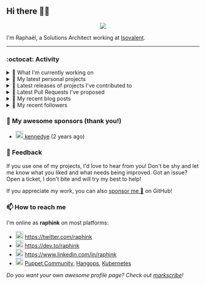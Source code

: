 ## Hi there 👋🏼


<p align="center">
  <a href="https://github.com/ryo-ma/github-profile-trophy"><img src="https://github-profile-trophy.vercel.app/?username=raphink&theme=darkhub&margin-w=15&margin-h=15&no-frame=true&column=5"/></a>
</p>


I'm Raphaël, a Solutions Architect working at [Isovalent](https://github.com/isovalent).

<hr />


### :octocat: Activity

<details>
<summary>👷 What I'm currently working on</summary>

- [raphink/rebel-base](https://github.com/raphink/rebel-base) - rebel-base (1 week ago)
- [raphink/dotfiles](https://github.com/raphink/dotfiles) -  (2 weeks ago)
- [cilium/cilium](https://github.com/cilium/cilium) - eBPF-based Networking, Security, and Observability (2 months ago)
- [cilium/cilium-cli](https://github.com/cilium/cilium-cli) - CLI to install, manage &amp; troubleshoot Kubernetes clusters running Cilium (2 months ago)
- [GameLab-UNIL-EPFL/Lausanne-1830](https://github.com/GameLab-UNIL-EPFL/Lausanne-1830) - Open-Source Historically accurate RPG based in 1830s Lausanne. (4 months ago)
</details>

<details>
<summary>🌱 My latest personal projects</summary>

- [raphink/rebel-base](https://github.com/raphink/rebel-base) - rebel-base
- [raphink/localhost-run-proxy](https://github.com/raphink/localhost-run-proxy) - 
- [raphink/dotfiles](https://github.com/raphink/dotfiles) - 
- [raphink/applicationsets-demo](https://github.com/raphink/applicationsets-demo) - 
- [raphink/lettres_1870](https://github.com/raphink/lettres_1870) - ✉ Un site publiant une collection de lettres envoyées de Paris en 1870-1871
</details>

<details>
<summary>🔭 Latest releases of projects I've contributed to</summary>

- [puppetlabs/puppetserver-helm-chart](https://github.com/puppetlabs/puppetserver-helm-chart) ([v6.7.0](https://github.com/puppetlabs/puppetserver-helm-chart/releases/tag/v6.7.0), 1 week ago) -  The Helm Chart for Puppet Server
- [cilium/tetragon](https://github.com/cilium/tetragon) ([v0.8.3](https://github.com/cilium/tetragon/releases/tag/v0.8.3), 1 week ago) - eBPF-based Security Observability and Runtime Enforcement
- [cilium/cilium-cli](https://github.com/cilium/cilium-cli) ([v0.12.5](https://github.com/cilium/cilium-cli/releases/tag/v0.12.5), 1 week ago) - CLI to install, manage &amp; troubleshoot Kubernetes clusters running Cilium
- [cilium/cilium](https://github.com/cilium/cilium) ([v1.12.3](https://github.com/cilium/cilium/releases/tag/v1.12.3), 1 week ago) - eBPF-based Networking, Security, and Observability
- [oboukili/terraform-provider-argocd](https://github.com/oboukili/terraform-provider-argocd) ([v4.1.0](https://github.com/oboukili/terraform-provider-argocd/releases/tag/v4.1.0), 1 week ago) - Terraform provider for ArgoCD 
</details>

<details>
<summary>🔨 Latest Pull Requests I've proposed</summary>

</details>

<details>
<summary>📜 My recent blog posts</summary>

- [Towards a Modular DevOps Stack](https://dev.to/camptocamp-ops/towards-a-modular-devops-stack-257c) (8 months ago)
- [A 15-year Puppet Journey](https://dev.to/raphink/a-15-year-puppet-journey-4o39) (8 months ago)
- [How to allow dynamic Terraform Provider Configuration](https://dev.to/camptocamp-ops/how-to-allow-dynamic-terraform-provider-configuration-20ik) (1 year ago)
- [March Cloud Native Romandie Meetup](https://dev.to/camptocamp-ops/march-cloud-native-romandie-meetup-o2f) (2 years ago)
- [Immutability &amp; loose coupling: a match made in heaven](https://dev.to/camptocamp-ops/immutability-loose-coupling-a-match-made-in-heaven-37kl) (2 years ago)
</details>

<details>
<summary>👥 My recent followers</summary>

- [<img src="https://avatars.githubusercontent.com/u/71332326?u=4be9752f8fb74e9e14645d39fd6c2c0f136f6071&amp;v=4" height="20"/> daweedkob](https://github.com/daweedkob)
- [<img src="https://avatars.githubusercontent.com/u/14153276?u=d51cc316b87c7e5ef4d2d4c7af6de9a55cc56840&amp;v=4" height="20"/> david-kariuki](https://github.com/david-kariuki)
- [<img src="https://avatars.githubusercontent.com/u/7089550?u=ead184cf975e36e73a12f2a3fad647f0306ea928&amp;v=4" height="20"/> thewayma](https://github.com/thewayma)
- [<img src="https://avatars.githubusercontent.com/u/6509565?u=9ec844bfd2efd7fb02972f6a2117e1357ba74227&amp;v=4" height="20"/> gamemann](https://github.com/gamemann)
- [<img src="https://avatars.githubusercontent.com/u/109592669?v=4" height="20"/> paffseb](https://github.com/paffseb)
</details>


### 💚 My awesome sponsors (thank you!)

- [<img src="https://avatars.githubusercontent.com/u/1110127?v=4" height="20"/> kennedye](https://github.com/kennedye) (2 years ago)


### 💬 Feedback

If you use one of my projects, I'd love to hear from you!
Don't be shy and let me know what you liked and what needs being improved.
Got an issue? Open a ticket, I don't bite and will try my best to help!

If you appreciate my work, you can also [sponsor me 💚](https://github.com/sponsors/raphink) on GitHub!


### 📫 How to reach me

I'm online as **raphink** on most platforms:

- <img src="https://raw.githubusercontent.com/FortAwesome/Font-Awesome/master/svgs/brands/twitter.svg" width="20" alt="Twitter" /> https://twitter.com/raphink
- <img src="https://raw.githubusercontent.com/FortAwesome/Font-Awesome/master/svgs/brands/dev.svg" width="20" alt="Blog" /> https://dev.to/raphink
- <img src="https://raw.githubusercontent.com/FortAwesome/Font-Awesome/master/svgs/brands/linkedin.svg" width="20" alt="LinkedIn" /> https://www.linkedin.com/in/raphink
- <img src="https://raw.githubusercontent.com/FortAwesome/Font-Awesome/master/svgs/brands/slack.svg" width="20" alt="Slack" /> [Puppet Community](https://slack.puppet.com/), [Hangops](https://signup.hangops.com/), [Kubernetes](https://slack.k8s.io/)

*Do you want your own awesome profile page? Check out [markscribe](https://github.com/muesli/markscribe)!*

